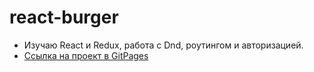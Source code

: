 # react-burger
* Изучаю React и Redux, работа с Dnd, роутингом и авторизацией.
* [Ссылка на проект в GitPages](https://danielermal.github.io/react-burger/#/react-burger/)
